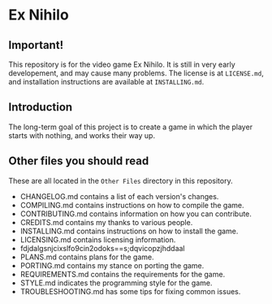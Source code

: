 # Ex Nihilo

## Important!

This repository is for the video game Ex Nihilo.  It is still in very early developement, and may cause many problems.  The license is at `LICENSE.md`, and installation instructions are available at `INSTALLING.md`.

## Introduction

The long-term goal of this project is to create a game in which the player starts with nothing, and works their way up.

## Other files you should read

These are all located in the `Other Files` directory in this repository.

- CHANGELOG.md contains a list of each version's changes.
- COMPILING.md contains instructions on how to compile the game.
- CONTRIBUTING.md contains information on how you can contribute.
- CREDITS.md contains my thanks to various people.
- INSTALLING.md contains instructions on how to install the game.
- LICENSING.md contains licensing information.
- fdjdalgsnjcixslfo9cin2odoks==s;dqvicopzjhddaal
- PLANS.md contains plans for the game.
- PORTING.md contains my stance on porting the game.
- REQUIREMENTS.md contains the requirements for the game.
- STYLE.md indicates the programming style for the game.
- TROUBLESHOOTING.md has some tips for fixing common issues.
